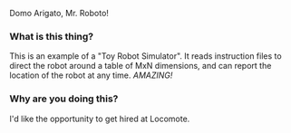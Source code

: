 Domo Arigato, Mr. Roboto!

### What is this thing?

This is an example of a "Toy Robot Simulator". It reads instruction files to direct the robot around a table of MxN dimensions, and can report the location of the robot at any time. *AMAZING!*

### Why are you doing this?

I'd like the opportunity to get hired at Locomote.
